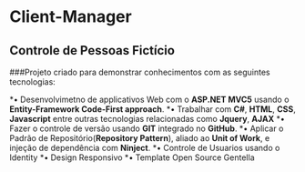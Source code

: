 # Client-Manager
## Controle de Pessoas Fictício
###Projeto criado para demonstrar conhecimentos com as seguintes tecnologias:

*• Desenvolvimetno de applicativos Web com o **ASP.NET MVC5** usando o **Entity-Framework Code-First approach**.
*• Trabalhar com **C#**, **HTML**, **CSS**, **Javascript** entre outras tecnologias relacionadas como **Jquery**, **AJAX**
*• Fazer o controle de versão usando **GIT** integrado no **GitHub**.
*• Aplicar o Padrão de Repositório(**Repository Pattern**), aliado ao **Unit of Work**, e injeção de dependência com **Ninject**.
*• Controle de Usuarios usando o Identity
*• Design Responsivo
*• Template Open Source Gentella

